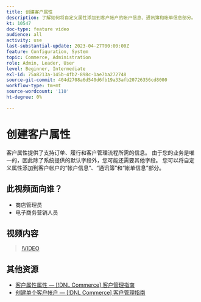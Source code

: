 ```yaml
---
title: 创建客户属性
description: 了解如何将自定义属性添加到客户帐户的帐户信息、通讯簿和帐单信息部分。
kt: 10547
doc-type: feature video
audience: all
activity: use
last-substantial-update: 2023-04-27T00:00:00Z
feature: Configuration, System
topic: Commerce, Administration
role: Admin, Leader, User
level: Beginner, Intermediate
exl-id: 75a8213a-145b-4fb2-898c-1ae7ba272748
source-git-commit: 404d2708a6d540d6fb19a33afb20726356cd8000
workflow-type: tm+mt
source-wordcount: '110'
ht-degree: 0%

---
```


# 创建客户属性

客户属性提供了支持订单、履行和客户管理流程所需的信息。 由于您的业务是唯一的，因此除了系统提供的默认字段外，您可能还需要其他字段。 您可以将自定义属性添加到客户帐户的“帐户信息”、“通讯簿”和“帐单信息”部分。

## 此视频面向谁？

- 商店管理员
- 电子商务营销人员

## 视频内容

>[!VIDEO](https://video.tv.adobe.com/v/343661?quality=12&learn=on)

## 其他资源

- [客户属性属性 —  [!DNL Commerce] 客户管理指南](https://experienceleague.adobe.com/docs/commerce-admin/customers/customer-accounts/attributes/attribute-properties.html?lang=zh-Hans)
- [创建单个客户帐户 —  [!DNL Commerce] 客户管理指南](https://experienceleague.adobe.com/docs/commerce-admin/customers/customer-accounts/account-create.html?lang=zh-Hans)
